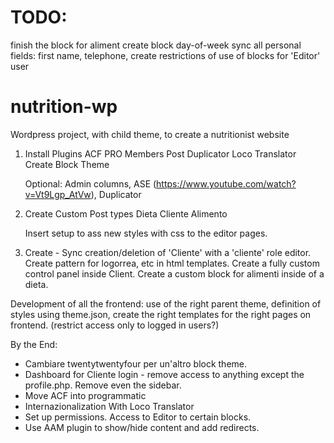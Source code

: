 # TODO:

finish the block for aliment
create block day-of-week
sync all personal fields: first name, telephone,
create restrictions of use of blocks for 'Editor' user

# nutrition-wp

Wordpress project, with child theme, to create a nutritionist website

1. Install Plugins
   ACF PRO
   Members
   Post Duplicator
   Loco Translator
   Create Block Theme

   Optional: Admin columns, ASE (https://www.youtube.com/watch?v=Vt9Lgp_AtVw), Duplicator

2. Create Custom Post types
   Dieta
   Cliente
   Alimento

   Insert setup to ass new styles with css to the editor pages.

3. Create -
   Sync creation/deletion of 'Cliente' with a 'cliente' role editor.
   Create pattern for logorrea, etc in html templates.
   Create a fully custom control panel inside Client.
   Create a custom block for alimenti inside of a dieta.

Development of all the frontend: use of the right parent theme, definition of styles using theme.json, create the right templates for the right pages on frontend. (restrict access only to logged in users?)

By the End:

- Cambiare twentytwentyfour per un'altro block theme.
- Dashboard for Cliente login - remove access to anything except the profile.php. Remove even the sidebar.
- Move ACF into programmatic
- Internazionalization With Loco Translator
- Set up permissions. Access to Editor to certain blocks.
- Use AAM plugin to show/hide content and add redirects.
